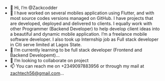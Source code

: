 - 👋 Hi, I’m @Zackcodder
- 👀 I have worked on several mobiles application using
Flutter, and with most source codes versions managed on GitHub. I have projects that are developed, deployed and delivered to clients.
I equally work with other Programmer (Backend Developer) to help develop client ideas into a beautiful and dynamic mobile application.
I’m a freelance mobile software developer.
I also took up Internship job as Full stack developer in Citi serve limited at Lagos State.
- 🌱 I’m currently learning to be  full stack developer (Frontend and Backend Developemt)...
- 💞️ I’m looking to collaborate on project
- 📫 You can reach me on +2349097883956 or through my mail at zachtech56@gmail.com...

<!---
Zackcodder/Zackcodder is a ✨ special ✨ repository because its `README.md` (this file) appears on your GitHub profile.
You can click the Preview link to take a look at your changes.
--->
